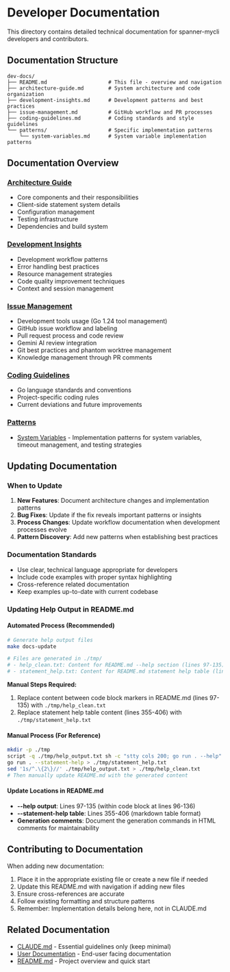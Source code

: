 # Developer Documentation

This directory contains detailed technical documentation for spanner-mycli developers and contributors.

## Documentation Structure

```
dev-docs/
├── README.md                    # This file - overview and navigation
├── architecture-guide.md        # System architecture and code organization
├── development-insights.md      # Development patterns and best practices
├── issue-management.md          # GitHub workflow and PR processes
├── coding-guidelines.md         # Coding standards and style guidelines
└── patterns/                    # Specific implementation patterns
    └── system-variables.md      # System variable implementation patterns
```

## Documentation Overview

### [Architecture Guide](architecture-guide.md)
- Core components and their responsibilities
- Client-side statement system details
- Configuration management
- Testing infrastructure
- Dependencies and build system

### [Development Insights](development-insights.md)
- Development workflow patterns
- Error handling best practices
- Resource management strategies
- Code quality improvement techniques
- Context and session management

### [Issue Management](issue-management.md)
- Development tools usage (Go 1.24 tool management)
- GitHub issue workflow and labeling
- Pull request process and code review
- Gemini AI review integration
- Git best practices and phantom worktree management
- Knowledge management through PR comments

### [Coding Guidelines](coding-guidelines.md)
- Go language standards and conventions
- Project-specific coding rules
- Current deviations and future improvements
### [Patterns](patterns/)
- [System Variables](patterns/system-variables.md) - Implementation patterns for system variables, timeout management, and testing strategies

## Updating Documentation

### When to Update

1. **New Features**: Document architecture changes and implementation patterns
2. **Bug Fixes**: Update if the fix reveals important patterns or insights
3. **Process Changes**: Update workflow documentation when development processes evolve
4. **Pattern Discovery**: Add new patterns when establishing best practices

### Documentation Standards

- Use clear, technical language appropriate for developers
- Include code examples with proper syntax highlighting
- Cross-reference related documentation
- Keep examples up-to-date with current codebase

### Updating Help Output in README.md

#### Automated Process (Recommended)

```bash
# Generate help output files
make docs-update

# Files are generated in ./tmp/
# - help_clean.txt: Content for README.md --help section (lines 97-135)
# - statement_help.txt: Content for README.md statement help table (lines 355-406)
```

**Manual Steps Required:**
1. Replace content between code block markers in README.md (lines 97-135) with `./tmp/help_clean.txt`
2. Replace statement help table content (lines 355-406) with `./tmp/statement_help.txt`

#### Manual Process (For Reference)

```bash
mkdir -p ./tmp
script -q ./tmp/help_output.txt sh -c "stty cols 200; go run . --help"
go run . --statement-help > ./tmp/statement_help.txt
sed '1s/^.\{2\}//' ./tmp/help_output.txt > ./tmp/help_clean.txt
# Then manually update README.md with the generated content
```

#### Update Locations in README.md

- **--help output**: Lines 97-135 (within code block at lines 96-136)
- **--statement-help table**: Lines 355-406 (markdown table format)
- **Generation comments**: Document the generation commands in HTML comments for maintainability

## Contributing to Documentation

When adding new documentation:

1. Place it in the appropriate existing file or create a new file if needed
2. Update this README.md with navigation if adding new files
3. Ensure cross-references are accurate
4. Follow existing formatting and structure patterns
5. Remember: Implementation details belong here, not in CLAUDE.md

## Related Documentation

- [CLAUDE.md](../CLAUDE.md) - Essential guidelines only (keep minimal)
- [User Documentation](../docs/) - End-user facing documentation
- [README.md](../README.md) - Project overview and quick start